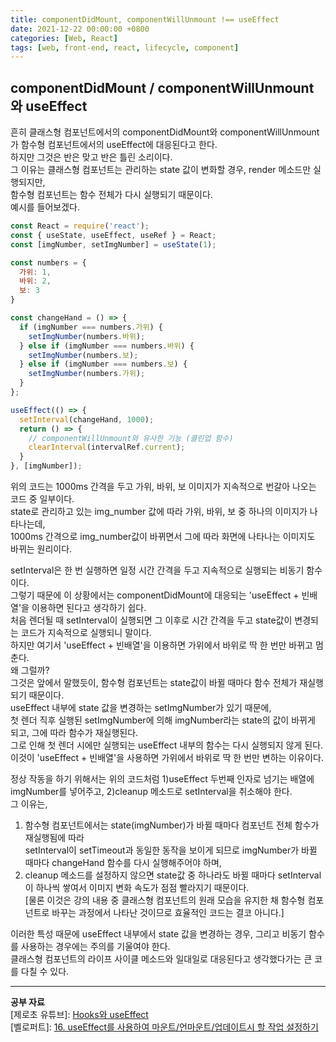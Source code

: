 ```yaml
---
title: componentDidMount, componentWillUnmount !== useEffect
date: 2021-12-22 00:00:00 +0800
categories: [Web, React]
tags: [web, front-end, react, lifecycle, component]
---
```

## componentDidMount / componentWillUnmount와 useEffect
흔히 클래스형 컴포넌트에서의 componentDidMount와 componentWillUnmount가 함수형 컴포넌트에서의 useEffect에 대응된다고 한다.      
하지만 그것은 반은 맞고 반은 틀린 소리이다.       
그 이유는 클래스형 컴포넌트는 관리하는 state 값이 변화할 경우, render 메소드만 실행되지만,       
함수형 컴포넌트는 함수 전체가 다시 실행되기 때문이다.     
예시를 들어보겠다.     
~~~javascript
const React = require('react');
const { useState, useEffect, useRef } = React;
const [imgNumber, setImgNumber] = useState(1); 

const numbers = {
  가위: 1,
  바위: 2,
  보: 3
}

const changeHand = () => {
  if (imgNumber === numbers.가위) {
    setImgNumber(numbers.바위);
  } else if (imgNumber === numbers.바위) {
    setImgNumber(numbers.보);
  } else if (imgNumber === numbers.보) {
    setImgNumber(numbers.가위);
  }
};

useEffect(() => {
  setInterval(changeHand, 1000);
  return () => {
    // componentWillUnmount와 유사한 기능 (클린업 함수)
    clearInterval(intervalRef.current);
  }
}, [imgNumber]);
~~~
    
위의 코드는 1000ms 간격을 두고 가위, 바위, 보 이미지가 지속적으로 번갈아 나오는 코드 중 일부이다.     
state로 관리하고 있는 img_number 값에 따라 가위, 바위, 보 중 하나의 이미지가 나타나는데,     
1000ms 간격으로 img_number값이 바뀌면서 그에 따라 화면에 나타나는 이미지도 바뀌는 원리이다.    
       
setInterval은 한 번 실행하면 일정 시간 간격을 두고 지속적으로 실행되는 비동기 함수이다.      
그렇기 때문에 이 상황에서는 componentDidMount에 대응되는 'useEffect + 빈배열'을 이용하면 된다고 생각하기 쉽다.    
처음 렌더될 때 setInterval이 실행되면 그 이후로 시간 간격을 두고 state값이 변경되는 코드가 지속적으로 실행되니 말이다.      
하지만 여기서 'useEffect + 빈배열'을 이용하면 가위에서 바위로 딱 한 번만 바뀌고 멈춘다.     
왜 그럴까?     
그것은 앞에서 말했듯이, 함수형 컴포넌트는 state값이 바뀔 때마다 함수 전체가 재실행되기 때문이다.    
useEffect 내부에 state 값을 변경하는 setImgNumber가 있기 때문에,       
첫 렌더 직후 실행된 setImgNumber에 의해 imgNumber라는 state의 값이 바뀌게 되고, 그에 따라 함수가 재실행된다.    
그로 인해 첫 렌더 시에만 실행되는 useEffect 내부의 함수는 다시 실행되지 않게 된다.    
이것이 'useEffect + 빈배열'을 사용하면 가위에서 바위로 딱 한 번만 변하는 이유이다.     
     
정상 작동을 하기 위해서는 위의 코드처럼 1)useEffect 두번째 인자로 넘기는 배열에 imgNumber를 넣어주고, 2)cleanup 메소드로 setInterval을 취소해야 한다.       
그 이유는,       
1) 함수형 컴포넌트에서는 state(imgNumber)가 바뀔 때마다 컴포넌트 전체 함수가 재실행됨에 따라      
   setInterval이 setTimeout과 동일한 동작을 보이게 되므로 imgNumber가 바뀔 때마다 changeHand 함수를 다시 실행해주어야 하며,    
2) cleanup 메소드를 설정하지 않으면 state값 중 하나라도 바뀔 때마다 setInterval이 하나씩 쌓여서 이미지 변화 속도가 점점 빨라지기 때문이다.       
[물론 이것은 강의 내용 중 클래스형 컴포넌트의 원래 모습을 유지한 채 함수형 컴포넌트로 바꾸는 과정에서 나타난 것이므로 효율적인 코드는 결코 아니다.]         
     
이러한 특성 때문에 useEffect 내부에서 state 값을 변경하는 경우, 그리고 비동기 함수를 사용하는 경우에는 주의를 기울여야 한다.    
클래스형 컴포넌트의 라이프 사이클 메소드와 일대일로 대응된다고 생각했다가는 큰 코를 다칠 수 있다.      
     
- - -
__공부 자료__       
[제로초 유튜브]: [Hooks와 useEffect](https://www.youtube.com/watch?v=2DFXAcck-DQ&list=PLcqDmjxt30RtqbStQqk-eYMK8N-1SYIFn&index=43)       
[벨로퍼트]: [16. useEffect를 사용하여 마운트/언마운트/업데이트시 할 작업 설정하기](https://react.vlpt.us/basic/16-useEffect.html?q=) 